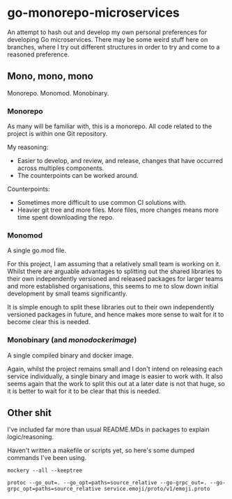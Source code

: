 # go-monorepo-microservices

An attempt to hash out and develop my own personal preferences for developing Go microservices. There may be some weird
stuff here on branches, where I try out different structures in order to try and come to a reasoned preference. 


## Mono, mono, mono

Monorepo. Monomod. Monobinary.

### Monorepo

As many will be familiar with, this is a monorepo. All code related to the project is within one Git repository.

My reasoning:

- Easier to develop, and review, and release, changes that have occurred across multiples components.
- The counterpoints can be worked around.

Counterpoints:

- Sometimes more difficult to use common CI solutions with.
- Heavier git tree and more files. More files, more changes means more time spent downloading the repo.

### Monomod

A single go.mod file.

For this project, I am assuming that a relatively small team is working on it. Whilst there are arguable advantages
to splitting out the shared libraries to their own independently versioned and released packages for larger teams and
more established organisations, this seems to me to slow down initial development by small teams significantly.

It is simple enough to split these libraries out to their own independently versioned packages in future, and hence
makes more sense to wait for it to become clear this is needed.

### Monobinary (and *monodockerimage*)

A single compiled binary and docker image.

Again, whilst the project remains small and I don't intend on releasing each service individually, a single binary and
image is easier to work with. It also seems again that the work to split this out at a later date is not that huge, so
it is better to wait for it to be clear that this is needed.

## Other shit

I've included far more than usual README.MDs in packages to explain logic/reasoning.

Haven't written a makefile or scripts yet, so here's some dumped commands I've been using.

```shell script
mockery --all --keeptree 
```

```shell script
protoc --go_out=. --go_opt=paths=source_relative --go-grpc_out=. --go-grpc_opt=paths=source_relative service.emoji/proto/v1/emoji.proto
```
